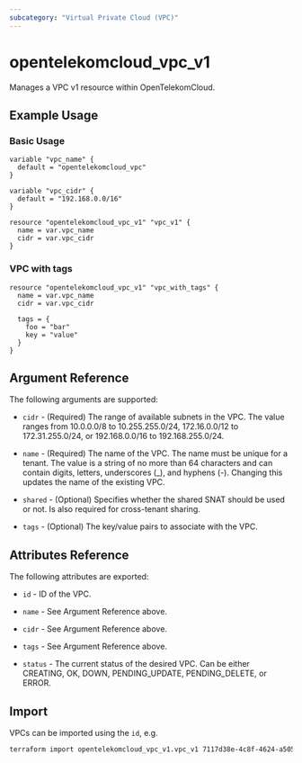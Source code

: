 ```yaml
---
subcategory: "Virtual Private Cloud (VPC)"
---
```


# opentelekomcloud_vpc_v1

Manages a VPC v1 resource within OpenTelekomCloud.

## Example Usage

### Basic Usage

```hcl
variable "vpc_name" {
  default = "opentelekomcloud_vpc"
}

variable "vpc_cidr" {
  default = "192.168.0.0/16"
}

resource "opentelekomcloud_vpc_v1" "vpc_v1" {
  name = var.vpc_name
  cidr = var.vpc_cidr
}
```

### VPC with tags

```hcl
resource "opentelekomcloud_vpc_v1" "vpc_with_tags" {
  name = var.vpc_name
  cidr = var.vpc_cidr

  tags = {
    foo = "bar"
    key = "value"
  }
}
```

## Argument Reference

The following arguments are supported:

* `cidr` - (Required) The range of available subnets in the VPC. The value ranges from 10.0.0.0/8 to 10.255.255.0/24, 172.16.0.0/12 to 172.31.255.0/24, or 192.168.0.0/16 to 192.168.255.0/24.

* `name` - (Required) The name of the VPC. The name must be unique for a tenant. The value is a string of no more than 64 characters and can contain digits, letters, underscores (_), and hyphens (-). Changing this updates the name of the existing VPC.

* `shared` - (Optional) Specifies whether the shared SNAT should be used or not. Is also required  for cross-tenant sharing.

* `tags` - (Optional) The key/value pairs to associate with the VPC.


## Attributes Reference

The following attributes are exported:

* `id` -  ID of the VPC.

* `name` - See Argument Reference above.

* `cidr` - See Argument Reference above.

* `tags` - See Argument Reference above.

* `status` - The current status of the desired VPC. Can be either CREATING, OK, DOWN, PENDING_UPDATE, PENDING_DELETE, or ERROR.

## Import

VPCs can be imported using the `id`, e.g.

```sh
terraform import opentelekomcloud_vpc_v1.vpc_v1 7117d38e-4c8f-4624-a505-bd96b97d024c
```
